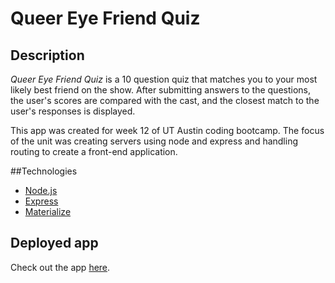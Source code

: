# Queer Eye Friend Quiz

## Description

*Queer Eye Friend Quiz* is a 10 question quiz that matches you to your most likely best friend on the show. After submitting answers to the questions, the user's scores are compared with the cast, and the closest match to the user's responses is displayed.

This app was created for week 12 of UT Austin coding bootcamp. The focus of the unit was creating servers using node and express and handling routing to create a front-end application. 

##Technologies
- [Node.js](https://nodejs.org/en/)
- [Express](https://expressjs.com/)
- [Materialize](http://materializecss.com/)

## Deployed app
	
Check out the app [here](https://immense-plains-16744.herokuapp.com/).